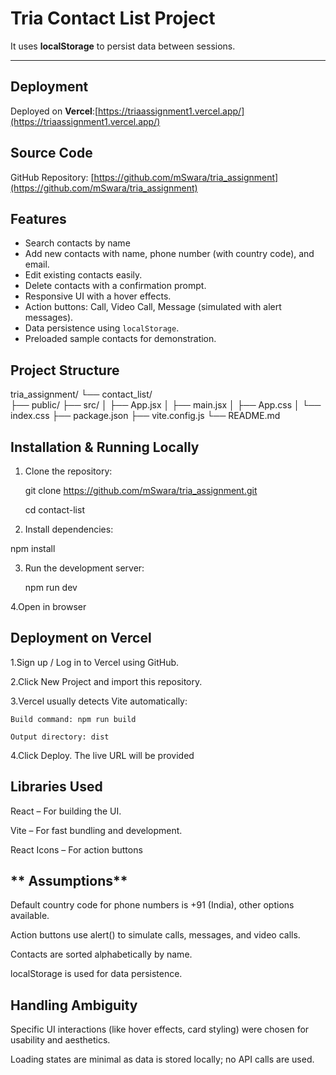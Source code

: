 # Tria Contact List Project
It uses **localStorage** to persist data between sessions.

---

## **Deployment**

Deployed on **Vercel**:[https://triaassignment1.vercel.app/](https://triaassignment1.vercel.app/)


## **Source Code**

GitHub Repository:  [https://github.com/mSwara/tria_assignment](https://github.com/mSwara/tria_assignment)



## **Features**
- Search contacts by name
- Add new contacts with name, phone number (with country code), and email.
- Edit existing contacts easily.
- Delete contacts with a confirmation prompt.
- Responsive UI with a hover effects.
- Action buttons: Call, Video Call, Message (simulated with alert messages).
- Data persistence using `localStorage`.
- Preloaded sample contacts for demonstration.



## **Project Structure**

tria_assignment/
└── contact_list/     
    ├── public/
    ├── src/
    │   ├── App.jsx
    │   ├── main.jsx
    │   ├── App.css
    │   └── index.css
    ├── package.json
    ├── vite.config.js
    └── README.md



## **Installation & Running Locally**

1. Clone the repository:
   
   git clone https://github.com/mSwara/tria_assignment.git

   cd contact-list


2. Install dependencies:
 
  npm install


3. Run the development server:

   npm run dev


4.Open in browser



## **Deployment on Vercel**

1.Sign up / Log in to Vercel using GitHub.

2.Click New Project and import this repository.

3.Vercel usually detects Vite automatically:
  
    Build command: npm run build
    
    Output directory: dist

4.Click Deploy. The live URL will be provided



## **Libraries Used** 

React – For building the UI.

Vite – For fast bundling and development.

React Icons – For action buttons


## ** Assumptions**
Default country code for phone numbers is +91 (India), other options available.

Action buttons use alert() to simulate calls, messages, and video calls.

Contacts are sorted alphabetically by name.

localStorage is used for data persistence.



## **Handling Ambiguity**
Specific UI interactions (like hover effects, card styling) were chosen for usability and aesthetics.

Loading states are minimal as data is stored locally; no API calls are used.


